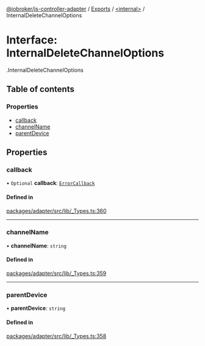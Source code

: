 [@iobroker/js-controller-adapter](../README.md) / [Exports](../modules.md) / [<internal\>](../modules/internal_.md) / InternalDeleteChannelOptions

# Interface: InternalDeleteChannelOptions

[<internal>](../modules/internal_.md).InternalDeleteChannelOptions

## Table of contents

### Properties

- [callback](internal_.InternalDeleteChannelOptions.md#callback)
- [channelName](internal_.InternalDeleteChannelOptions.md#channelname)
- [parentDevice](internal_.InternalDeleteChannelOptions.md#parentdevice)

## Properties

### callback

• `Optional` **callback**: [`ErrorCallback`](../modules/internal_.md#errorcallback)

#### Defined in

[packages/adapter/src/lib/_Types.ts:360](https://github.com/ioBroker/ioBroker.js-controller/blob/a1d9b783/packages/adapter/src/lib/_Types.ts#L360)

___

### channelName

• **channelName**: `string`

#### Defined in

[packages/adapter/src/lib/_Types.ts:359](https://github.com/ioBroker/ioBroker.js-controller/blob/a1d9b783/packages/adapter/src/lib/_Types.ts#L359)

___

### parentDevice

• **parentDevice**: `string`

#### Defined in

[packages/adapter/src/lib/_Types.ts:358](https://github.com/ioBroker/ioBroker.js-controller/blob/a1d9b783/packages/adapter/src/lib/_Types.ts#L358)
